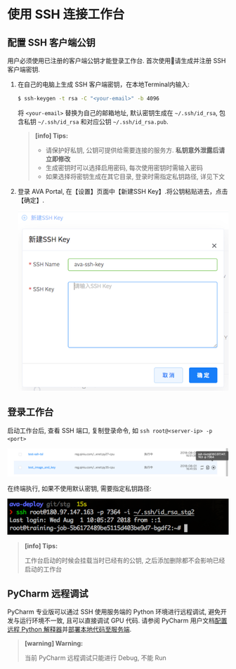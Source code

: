 # 使用 SSH 连接工作台

## 配置 SSH 客户端公钥

用户必须使用已注册的客户端公钥才能登录工作台. 首次使用请生成并注册 SSH 客户端密钥.

1. 在自己的电脑上生成 SSH 客户端密钥，在本地Terminal内输入:

    ```sh
    $ ssh-keygen -t rsa -C "<your-email>" -b 4096
    ```

    将 `<your-email>` 替换为自己的邮箱地址, 默认密钥生成在 `~/.ssh/id_rsa`, 包含私钥 `~/.ssh/id_rsa` 和对应公钥 `~/.ssh/id_rsa.pub`.

    > **[info] Tips:**
    >
    > - 请保护好私钥, 公钥可提供给需要连接的服务方. **私钥意外泄露后请立即修改**
    > - 生成密钥时可以选择启用密码, 每次使用密钥时需输入密码
    > - 如果选择将密钥生成在其它目录, 登录时需指定私钥路径, 详见下文

2. 登录 AVA Portal, 在【设置】页面中【新建SSH Key】.将公钥粘贴进去，点击【确定】.

    ![new public key](/images/ch-05/5.6/new-public-key.png)

## 登录工作台

启动工作台后, 查看 SSH 端口, 复制登录命令, 如 `ssh root@<server-ip> -p <port>` 

![copy command](/images/ch-05/5.6/copy-command.png)

在终端执行, 如果不使用默认密钥, 需要指定私钥路径:

![login](/images/ch-05/5.6/login.png)

> **[info] Tips:**
> 
> 工作台启动的时候会挂载当时已经有的公钥, 之后添加删除都不会影响已经启动的工作台

## PyCharm 远程调试

PyCharm 专业版可以通过 SSH 使用服务端的 Python 环境进行远程调试, 避免开发与运行环境不一致, 且可以直接调试 GPU
代码. 请参阅 PyCharm 用户文档[配置 远程 Python 解释器](https://www.jetbrains.com/help/pycharm/configuring-remote-interpreters-via-ssh.html)并[部署本地代码至服务端](https://www.jetbrains.com/help/pycharm/remote-debugging-with-product.html).

> **[warning] Warning:**
> 
> 当前 PyCharm 远程调试只能进行 Debug, 不能 Run

